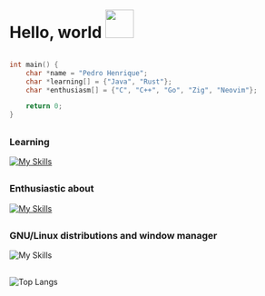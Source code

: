 # Hello, world <img src="https://media.giphy.com/media/VgCDAzcKvsR6OM0uWg/giphy.gif" width="50"> 

```c

int main() {
    char *name = "Pedro Henrique";
    char *learning[] = {"Java", "Rust"};
    char *enthusiasm[] = {"C", "C++", "Go", "Zig", "Neovim"};

    return 0;
}

```
##

### Learning
[![My Skills](https://skillicons.dev/icons?i=java,rust)](https://skillicons.dev)

##

### Enthusiastic about
[![My Skills](https://skillicons.dev/icons?i=c,cpp,go,zig,neovim)](https://skillicons.dev)

##

### GNU/Linux distributions and window manager 
![My Skills](https://simpleskill.icons.workers.dev/svg?i=debian,archlinux,i3)

##

![Top Langs](https://github-readme-stats.vercel.app/api/top-langs/?username=pecodigos&layout=compact&count_private=true&show_icons=true&theme=dark)
